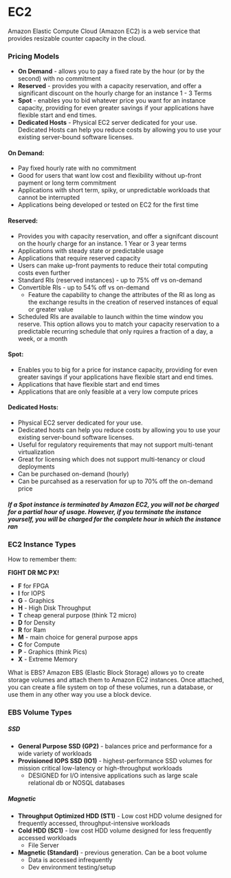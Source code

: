 # EC2 
Amazon Elastic Compute Cloud (Amazon EC2) is a web service that provides resizable counter capacity in the cloud. 

### Pricing Models
- **On Demand** - allows you to pay a fixed rate by the hour (or by the second) with no commitment
- **Reserved** - provides you with a capacity reservation, and offer a significant discount on the hourly charge for an instance 1 - 3 Terms
- **Spot** - enables you to bid whatever price you want for an instance capacity, providing for even greater savings if your applications have flexible start and end times.
- **Dedicated Hosts** - Physical EC2 server dedicated for your use. Dedicated Hosts can help you reduce costs by allowing you to use your existing server-bound software licenses.

#### On Demand: 
- Pay fixed hourly rate with no commitment
- Good for users that want low cost and flexibility without up-front payment or long term commitment
- Applications with short term, spiky, or unpredictable workloads that cannot be interrupted
- Applications being developed or tested on EC2 for the first time

#### Reserved: 
- Provides you with capacity reservation, and offer a signifcant discount on the hourly charge for an instance. 1 Year or 3 year terms
- Applications with steady state or predictable usage
- Applications that require reserved capacity
- Users can make up-front payments to reduce their total computing costs even further
- Standard RIs (reserved instances) - up to 75% off vs on-demand
- Convertible RIs - up to 54% off vs on-demand
    - Feature the capability to change the attributes of the RI as long as the exchange results in the creation of reserved instances of equal or greater value
- Scheduled RIs are available to launch within the time window you reserve. This option allows you to match your capacity reservation to a predictable recurring schedule that only rquires a fraction of a day, a week, or a month

#### Spot:
- Enables you to big for a price for instance capacity, providing for even greater savings if your applications have flexible start and end times.
- Applications that have flexible start and end times
- Applications that are only feasible at a very low compute prices

#### Dedicated Hosts: 
- Physical EC2 server dedicated for your use. 
- Dedicated hosts can help you reduce costs by allowing you to use your existing server-bound software licenses.
- Useful for regulatory requirements that may not support multi-tenant virtualization
- Great for licensing which does not support multi-tenancy or cloud deployments
- Can be purchased on-demand (hourly)
- Can be purcahsed as a reservation for up to 70% off the on-demand price


##### If a Spot instance is terminated by Amazon EC2, you will not be charged for a partial hour of usage. However, if you terminate the instance yourself, you will be charged for the complete hour in which the instance ran


### EC2 Instance Types
How to remember them:

**FIGHT DR MC PX!**

- **F** for FPGA
- **I** for IOPS
- **G** - Graphics
- **H** - High Disk Throughput
- **T** cheap general purpose (think T2 micro)
- **D** for Density
- **R** for Ram
- **M** - main choice for general purpose apps
- **C** for Compute
- **P**  - Graphics (think Pics)
- **X** - Extreme Memory

What is EBS?
Amazon EBS (Elastic Block Storage) allows yo to create storage volumes and attach them to Amazon EC2 instances. Once attached, you can create a file system on top of these volumes, run a database, or use them in any other way you use a block device.

### EBS Volume Types
##### SSD
- **General Purpose SSD (GP2)** - balances price and performance for a wide variety of workloads
-  **Provisioned IOPS SSD (IO1)** - highest-performance SSD volumes for mission critical low-latency or high-throughput workloads
	- DESIGNED for I/O intensive applications such as large scale relational db or NOSQL databases
##### Magnetic
- **Throughput Optimized HDD (ST1)** - Low cost HDD volume designed for frequently accessed, throughput-intensive workloads
- **Cold HDD (SC1)** - low cost HDD volume designed for less frequently accessed workloads
	- File Server
- **Magnetic (Standard)** - previous generation. Can be a boot volume
	- Data is accessed infrequently 
	- Dev environment testing/setup


